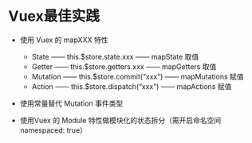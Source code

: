 # Vuex最佳实践

+ 使用 Vuex 的 mapXXX 特性

  + State —— this.$store.state.xxx —— mapState 取值
  + Getter —— this.$store.getters.xxx —— mapGetters 取值
  + Mutation —— this.$store.commit(“xxx”) —— mapMutations 赋值
  + Action —— this.$store.dispatch(“xxx”) —— mapActions 赋值

  

+ 使用常量替代 Mutation 事件类型



+ 使用Vuex 的 Module 特性做模块化的状态拆分（需开启命名空间namespaced: true）

